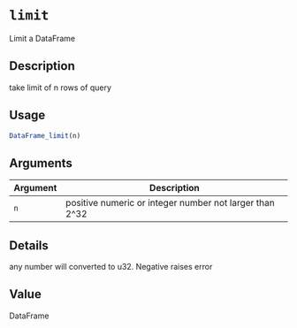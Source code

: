 # `limit`

Limit a DataFrame

## Description

take limit of n rows of query

## Usage

```r
DataFrame_limit(n)
```

## Arguments

| Argument | Description                                             | 
| -------- | ------------------------------------------------------- |
| `n`         | positive numeric or integer number not larger than 2^32 | 

## Details

any number will converted to u32. Negative raises error

## Value

DataFrame


